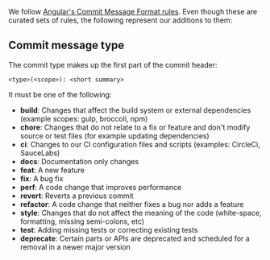 We follow [Angular's Commit Message Format rules](https://github.com/angular/angular/blob/master/CONTRIBUTING.md#-commit-message-format). Even though these are curated sets of rules, the following represent our additions to them:

## Commit message type

The commit type makes up the first part of the commit header:

```shell
<type>(<scope>): <short summary>
```

It must be one of the following:

* **build**: Changes that affect the build system or external dependencies (example scopes: gulp, broccoli, npm)
* **chore**: Changes that do not relate to a fix or feature and don't modify source or test files (for example updating dependencies)
* **ci**: Changes to our CI configuration files and scripts (examples: CircleCi, SauceLabs)
* **docs**: Documentation only changes
* **feat**: A new feature
* **fix**: A bug fix
* **perf**: A code change that improves performance
* **revert**: Reverts a previous commit
* **refactor**: A code change that neither fixes a bug nor adds a feature
* **style**: Changes that do not affect the meaning of the code (white-space, formatting, missing semi-colons, etc)
* **test**: Adding missing tests or correcting existing tests
* **deprecate**: Certain parts or APIs are deprecated and scheduled for a removal in a newer major version
